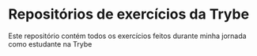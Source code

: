 # Repositórios de exercícios da Trybe

Este repositório contém todos os exercícios feitos durante minha jornada como estudante na Trybe
